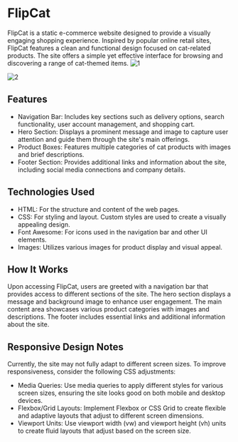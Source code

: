 # FlipCat
FlipCat is a static e-commerce website designed to provide a visually engaging shopping experience. Inspired by popular online retail sites, FlipCat features a clean and functional design focused on cat-related products. The site offers a simple yet effective interface for browsing and discovering a range of cat-themed items.
![1](https://github.com/Adarsh-Kumbar/FlipCat/assets/119795624/5cbea52c-7ba8-4dfd-8a45-562050326155)


![2](https://github.com/Adarsh-Kumbar/FlipCat/assets/119795624/2f7e3c53-0b3b-40b1-8d94-2f7ed059e5ac)

## Features
- Navigation Bar: Includes key sections such as delivery options, search functionality, user account management, and shopping cart.
- Hero Section: Displays a prominent message and image to capture user attention and guide them through the site's main offerings.
- Product Boxes: Features multiple categories of cat products with images and brief descriptions.
- Footer Section: Provides additional links and information about the site, including social media connections and company details.

## Technologies Used
- HTML: For the structure and content of the web pages.
- CSS: For styling and layout. Custom styles are used to create a visually appealing design.
- Font Awesome: For icons used in the navigation bar and other UI elements.
- Images: Utilizes various images for product display and visual appeal.

## How It Works
Upon accessing FlipCat, users are greeted with a navigation bar that provides access to different sections of the site. The hero section displays a message and background image to enhance user engagement. The main content area showcases various product categories with images and descriptions. The footer includes essential links and additional information about the site.

## Responsive Design Notes
Currently, the site may not fully adapt to different screen sizes. To improve responsiveness, consider the following CSS adjustments:

- Media Queries: Use media queries to apply different styles for various screen sizes, ensuring the site looks good on both mobile and desktop devices.
- Flexbox/Grid Layouts: Implement Flexbox or CSS Grid to create flexible and adaptive layouts that adjust to different screen dimensions.
- Viewport Units: Use viewport width (vw) and viewport height (vh) units to create fluid layouts that adjust based on the screen size.

